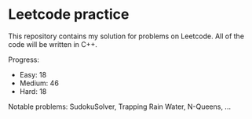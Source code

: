 # Leetcode practice

This repository contains my solution for problems on Leetcode. All of the code will be written in C++.

Progress:

- Easy: 18
- Medium: 46
- Hard: 18

Notable problems: SudokuSolver, Trapping Rain Water, N-Queens, ...
